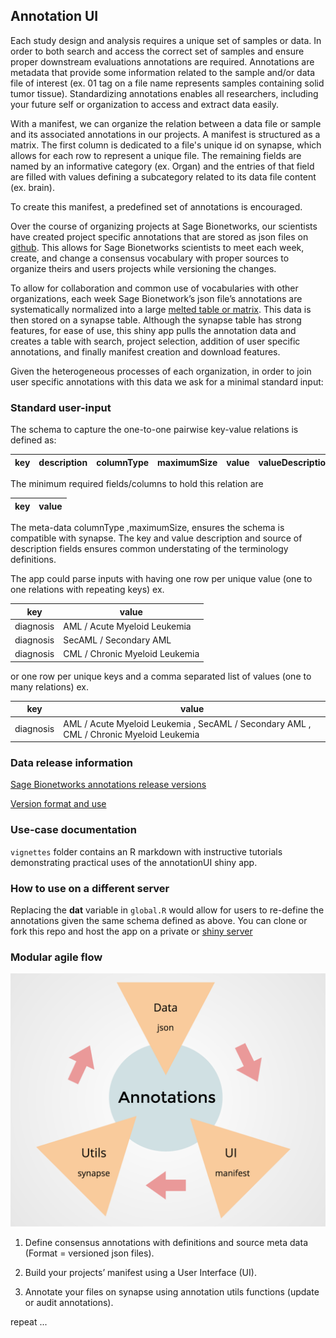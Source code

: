 ## Annotation UI 
Each study design and analysis requires a unique set of samples or data. In order to both search and access the correct set of samples and ensure proper downstream evaluations annotations are required. Annotations are metadata that provide some information related to the sample and/or data file of interest (ex. 01 tag on a file name represents samples containing solid tumor tissue). Standardizing annotations enables all researchers, including your future self or organization to access and extract data easily. 
 
With a manifest, we can organize the relation between a data file or sample and its associated annotations in our projects.  A manifest is structured as a matrix. The first column is dedicated to a file's unique id on synapse, which allows for each row to represent a unique file. The remaining fields are named by an informative category (ex. Organ) and the entries of that field are filled with values defining a subcategory related to its data file content (ex. brain). 

To create this manifest, a predefined set of annotations is encouraged. 

Over the course of organizing projects at Sage Bionetworks, our scientists have created project specific annotations that are stored as json files on [github](https://github.com/Sage-Bionetworks/synapseAnnotations). This allows for Sage Bionetworks scientists to meet each week, create, and change a consensus vocabulary with proper sources to organize theirs and users projects while versioning the changes. 

To allow for collaboration and common use of vocabularies with other organizations, each week Sage Bionetwork’s json file’s annotations are systematically normalized into a large [melted table or matrix](https://www.jstatsoft.org/article/view/v059i10). This data is then stored on a synapse table. Although the synapse table has strong features, for ease of use, this shiny app pulls the annotation data and creates a table with search, project selection, addition of user specific annotations, and finally manifest creation and download features. 

Given the heterogeneous processes of each organization, in order to join user specific annotations with this data we ask for a minimal standard input: 

### Standard user-input

The schema to capture the one-to-one pairwise key-value relations is defined as: 
 

 key |description| columnType | maximumSize | value | valueDescription | source | project
--- | --- | --- | --- | --- | --- | --- | --- 

The minimum required fields/columns to hold this relation are  

key |value 
--- | ---

The meta-data columnType ,maximumSize, ensures the schema is compatible with synapse. The key and value description and source of description fields ensures common understating of the terminology definitions. 

The app could parse inputs with having one row per unique value (one to one relations with repeating keys) ex.  

key |value 
--- | ---
diagnosis | AML / Acute Myeloid Leukemia 
diagnosis | SecAML / Secondary AML 
diagnosis | CML / Chronic Myeloid Leukemia

or one row per unique keys and a comma separated list of values (one to many relations) ex.

key |value 
--- | ---
diagnosis | AML / Acute Myeloid Leukemia , SecAML / Secondary AML , CML / Chronic Myeloid Leukemia


### Data release information 
[Sage Bionetworks annotations release versions](https://github.com/Sage-Bionetworks/synapseAnnotations/releases)

[Version format and use](https://github.com/Sage-Bionetworks/synapseAnnotations/issues/144)

### Use-case documentation 
`vignettes` folder contains an R markdown with instructive tutorials demonstrating practical uses of the annotationUI shiny app. 

### How to use on a different server 
Replacing the **dat** variable in `global.R` would allow for users to re-define the annotations given the same schema defined as above. 
You can clone or fork this repo and host the app on a private or [shiny server](https://www.rstudio.com/products/shiny/shiny-server/)

### Modular agile flow 
![alt tag](img/agile-flow.png)
1. Define consensus annotations with definitions and source meta data (Format = versioned json files). 

2. Build your projects’ manifest using a User Interface (UI).

3. Annotate your files on synapse using annotation utils functions (update or audit annotations). 

repeat ...
